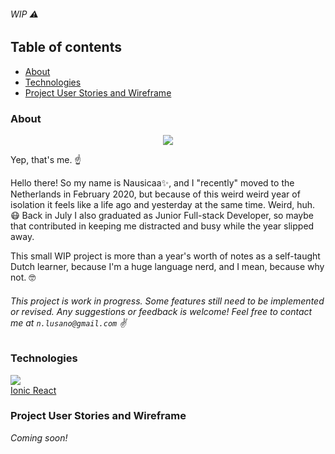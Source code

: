 ###### _WIP_ :warning:

## Table of contents

- [About](#about)
- [Technologies](#technologies)
- [Project User Stories and Wireframe](#project-user-stories-and-wireframe)

### About

<p align="center">
  <img src="https://user-images.githubusercontent.com/59041790/102146082-af176900-3e68-11eb-8b74-ef8e98a7f647.png">
</p>

Yep, that's me. :point_up:

Hello there! So my name is Nausicaa:sparkles:, and I "recently" moved to the Netherlands in February 2020, but because of this weird weird year of isolation it feels like a life ago and yesterday at the same time. Weird, huh. :mask: Back in July I also graduated as Junior Full-stack Developer, so maybe that contributed in keeping me distracted and busy while the year slipped away.

This small WIP project is more than a year's worth of notes as a self-taught Dutch learner, because I'm a huge language nerd, and I mean, because why not. :nerd_face:

###### _This project is work in progress. Some features still need to be implemented or revised. Any suggestions or feedback is welcome! Feel free to contact me at `n.lusano@gmail.com`_ :v:

### Technologies

<img src="https://user-images.githubusercontent.com/59041790/101110848-3ac40680-35da-11eb-93b3-6f2ef1b44023.png"><br>
[Ionic React](https://ionicframework.com/react)

### Project User Stories and Wireframe

_Coming soon!_
<!-- The [user stories](https://) and [wireframe](https://) I used to plan my project. -->
